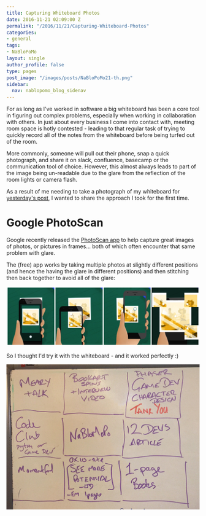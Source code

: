 ```yaml
---
title: Capturing Whiteboard Photos
date: 2016-11-21 02:09:00 Z
permalink: "/2016/11/21/Capturing-Whiteboard-Photos"
categories:
- general
tags:
- NaBloPoMo
layout: single
author_profile: false
type: pages
post_image: "/images/posts/NaBloPoMo21-th.png"
sidebar:
  nav: nablopomo_blog_sidenav
---
```


For as long as I've worked in software a big whiteboard has been a core tool in figuring out complex problems, especially when working in collaboration with others. In just about every business I come into contact with, meeting room space is hotly contested - leading to that regular task of trying to quickly record all of the notes from the whiteboard before being turfed out of the room.

More commonly, someone will pull out their phone, snap a quick photograph, and share it on slack, confluence, basecamp or the communication tool of choice. However, this almost always leads to part of the image being un-readable due to the glare from the reflection of the room lights or camera flash.

As a result of me needing to take a photograph of my whiteboard for [yesterday's post](/2016/11/20/Focus), I wanted to share the approach I took for the first time.

# Google PhotoScan

Google recently released the [PhotoScan app](https://www.google.com/photos/scan/) to help capture great images of photos, or pictures in frames... both of which often encounter that same problem with glare.

The (free) app works by taking multiple photos at slightly different positions (and hence the having the glare in different positions) and then stitching then back together to avoid all of the glare:

![Google PhotoScan](/images/posts/NaBloPoMo21-Photoscan.png)

So I thought I'd try it with the whiteboard - and it worked perfectly :)

![Whiteboard](/images/posts/NaBloPoMo20-whiteboard.jpg)
